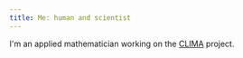 ```yaml
---
title: Me: human and scientist
---
```


I'm an applied mathematician working on the [CLIMA] project.

[CLIMA]: https://clima.caltech.edu
